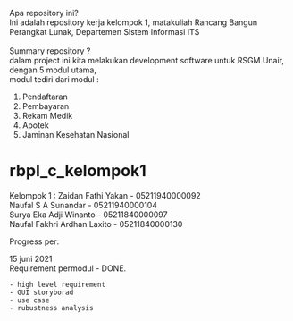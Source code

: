Apa repository ini?\
  Ini adalah repository kerja kelompok 1, matakuliah Rancang Bangun Perangkat Lunak, Departemen Sistem Informasi ITS\
\
Summary repository ?\
  dalam project ini kita melakukan development software untuk RSGM Unair, dengan 5 modul utama,\
  modul tediri dari modul :
  
  1. Pendaftaran
  2. Pembayaran
  4. Rekam Medik
  3. Apotek
  5. Jaminan Kesehatan Nasional
  
  
# rbpl_c_kelompok1
Kelompok 1 :
Zaidan Fathi Yakan - 05211940000092  
Naufal S A Sunandar - 05211940000104  
Surya Eka Adji Winanto - 05211840000097  
Naufal Fakhri Ardhan Laxito - 05211840000130  
  
  
Progress per:  
  
15 juni 2021  
  Requirement permodul - DONE. 
      
    - high level requirement  
    - GUI storyborad  
    - use case  
    - rubustness analysis  
    
  


